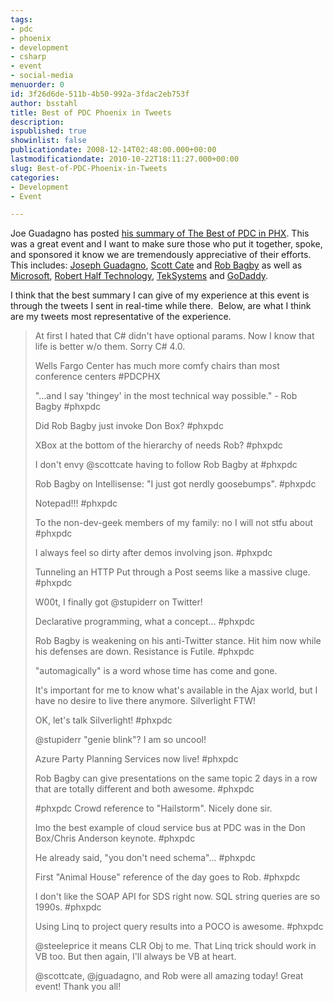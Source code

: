 ```yaml
---
tags:
- pdc
- phoenix
- development
- csharp
- event
- social-media
menuorder: 0
id: 3f26d6de-511b-4b50-992a-3fdac2eb753f
author: bsstahl
title: Best of PDC Phoenix in Tweets
description: 
ispublished: true
showinlist: false
publicationdate: 2008-12-14T02:48:00.000+00:00
lastmodificationdate: 2010-10-22T18:11:27.000+00:00
slug: Best-of-PDC-Phoenix-in-Tweets
categories:
- Development
- Event

---
```

Joe Guadagno has posted [his summary of The Best of PDC in PHX](https://web.archive.org/web/*/http://weblogs.asp.net/jguadagno/archive/2008/12/11/the-best-of-pdc-in-phx.aspx). This was a great event and I want to make sure those who put it together, spoke, and sponsored it know we are tremendously appreciative of their efforts.  This includes: [Joseph Guadagno](https://www.josephguadagno.net/), [Scott Cate](https://www.scottcate.com/) and [Rob Bagby](https://docs.microsoft.com/en-us/archive/blogs/bags/) as well as [Microsoft](https://www.microsoft.com/), [Robert Half Technology](https://www.rht.com/), [TekSystems](https://www.teksystems.com/) and [GoDaddy](https://www.godaddy.com/).

I think that the best summary I can give of my experience at this event is through the tweets I sent in real-time while there.  Below, are what I think are my tweets most representative of the experience.

> At first I hated that C# didn't have optional params. Now I know that life is better w/o them. Sorry C# 4.0.
>
> Wells Fargo Center has much more comfy chairs than most conference centers #PDCPHX
>
> "...and I say 'thingey' in the most technical way possible." - Rob Bagby #phxpdc
>
> Did Rob Bagby just invoke Don Box? #phxpdc
>
> XBox at the bottom of the hierarchy of needs Rob? #phxpdc
>
> I don't envy @scottcate having to follow Rob Bagby at #phxpdc
>
> Rob Bagby on Intellisense: "I just got nerdly goosebumps". #phxpdc
>
> Notepad!!! #phxpdc
>
> To the non-dev-geek members of my family: no I will not stfu about #phxpdc
>
> I always feel so dirty after demos involving json. #phxpdc
>
> Tunneling an HTTP Put through a Post seems like a massive cluge. #phxpdc
>
> W00t, I finally got @stupiderr on Twitter!
>
> Declarative programming, what a concept... #phxpdc
>
> Rob Bagby is weakening on his anti-Twitter stance. Hit him now while his defenses are down. Resistance is Futile. #phxpdc
>
> "automagically" is a word whose time has come and gone.
>
> It's important for me to know what's available in the Ajax world, but I have no desire to live there anymore. Silverlight FTW!
>
> OK, let's talk Silverlight! #phxpdc
>
> @stupiderr "genie blink"? I am so uncool!
>
> Azure Party Planning Services now live! #phxpdc
>
> Rob Bagby can give presentations on the same topic 2 days in a row that are totally different and both awesome. #phxpdc
>
> \#phxpdc Crowd reference to "Hailstorm". Nicely done sir.
>
> Imo the best example of cloud service bus at PDC was in the Don Box/Chris Anderson keynote. #phxpdc
>
> He already said, "you don't need schema"... #phxpdc
>
> First "Animal House" reference of the day goes to Rob. #phxpdc
>
> I don't like the SOAP API for SDS right now. SQL string queries are so 1990s. #phxpdc
>
> Using Linq to project query results into a POCO is awesome. #phxpdc
>
> @steeleprice it means CLR Obj to me. That Linq trick should work in VB too. But then again, I'll always be VB at heart.
>
> @scottcate, @jguadagno, and Rob were all amazing today! Great event! Thank you all!